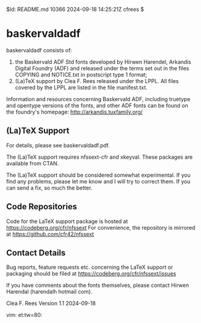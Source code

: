$Id: README.md 10366 2024-09-18 14:25:21Z cfrees $

# baskervaldadf

baskervaldadf consists of:
1. the Baskervald ADF Std fonts developed by Hirwen Harendel, Arkandis Digital
Foundry (ADF) and released under the terms set out in the files COPYING and
NOTICE.txt in postscript type 1 format;
2. (La)TeX support by Clea F. Rees released under the LPPL. All files covered
by the LPPL are listed in the file manifest.txt.

Information and resources concerning Baskervald ADF, including truetype and
opentype versions of the fonts, and other ADF fonts can be found on the
foundry's homepage:
	http://arkandis.tuxfamily.org/

## (La)TeX Support

For details, please see baskervaldadf.pdf.

The (La)TeX support requires nfssext-cfr and xkeyval. These packages are
available from CTAN.

The (La)TeX support should be considered somewhat experimental. If you find
any problems, please let me know and I will try to correct them. If you can
send a fix, so much the better.


## Code Repositories

Code for the LaTeX support package is hosted at 
	https://codeberg.org/cfr/nfssext
For convenience, the repository is mirrored at
  https://github.com/cfr42/nfssext

## Contact Details

Bug reports, feature requests etc. concerning the LaTeX support or packaging
should be filed at
  https://codeberg.org/cfr/nfssext/issues

If you have comments about the fonts themselves, please contact Hirwen
Harendal (harendalh <at> hotmail <dot> com). 

Clea F. Rees 
Version 1.1
2024-09-18

vim: et:tw=80:

<!-- vim: tw=80:et:sw=2: -->
